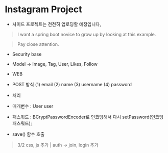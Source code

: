 # Instagram Project

 - 사이드 프로젝트는 천천히 업로딩할 예정입니다,



>I want a spring boot novice to grow up by looking at this example.

>Pay close attention.


- Security base


- Model  -> Image, Tag, User, Likes, Follow


- WEB 
 - POST 방식 (1) email (2) name (3) username (4) password
 
 
 - 처리
  - 매개변수 : User user
  - 패스워드 : BCryptPasswordEncoder로 인코딩해서 다시 setPassword(인코딩패스워드);
  - save() 함수 호출

> 3/2 css, js 추가   | auth -> join, login 추가
